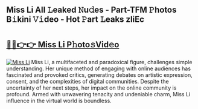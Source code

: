 ## Miss Li All 𝙻eaked 𝙽u𝚍es - Part-TFM 𝙿hotos B𝚒kini 𝚅𝚒deo - Hot 𝙿art 𝙻eaks zliEc

# <h2><a href="http://ld6rvu.urlbe.top/?page=Miss+Li">🔗🔗👉👉 Miss Li P𝚑oto𝚜Vid𝚎o</a></h2>

[![Miss Li](https://i.imgur.com/eBuTRDB.gif)](http://ld6rvu.urlbe.top/?page=Miss+Li)
Miss Li, a multifaceted and paradoxical figure, challenges simple understanding. Her unique method of engaging with online audiences has fascinated and provoked critics, generating debates on artistic expression, consent, and the complexities of digital communities. Despite the uncertainty of her next steps, her impact on the online community is profound. Armed with unwavering tenacity and undeniable charm, Miss Li influence in the virtual world is boundless.
